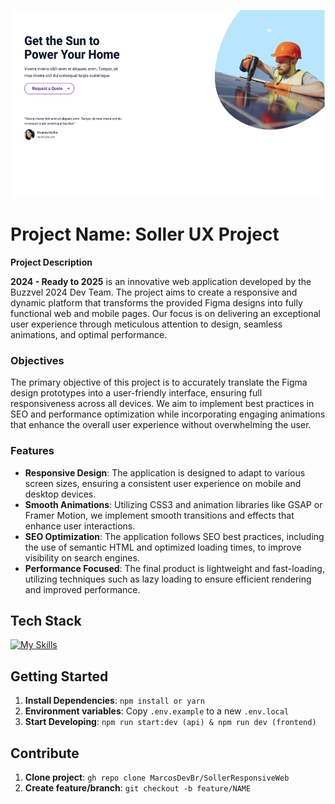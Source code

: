 <p align="center">
  <img width="700" height="300" src="src/assets/sollerWebImage.png"/>
</p>

# Project Name: Soller UX Project 

**Project Description**

**2024 - Ready to 2025** is an innovative web application developed by the Buzzvel 2024 Dev Team. The project aims to create a responsive and dynamic platform that transforms the provided Figma designs into fully functional web and mobile pages. Our focus is on delivering an exceptional user experience through meticulous attention to design, seamless animations, and optimal performance.

### Objectives

The primary objective of this project is to accurately translate the Figma design prototypes into a user-friendly interface, ensuring full responsiveness across all devices. We aim to implement best practices in SEO and performance optimization while incorporating engaging animations that enhance the overall user experience without overwhelming the user.

### Features

- **Responsive Design**: The application is designed to adapt to various screen sizes, ensuring a consistent user experience on mobile and desktop devices.
- **Smooth Animations**: Utilizing CSS3 and animation libraries like GSAP or Framer Motion, we implement smooth transitions and effects that enhance user interactions.
- **SEO Optimization**: The application follows SEO best practices, including the use of semantic HTML and optimized loading times, to improve visibility on search engines.
- **Performance Focused**: The final product is lightweight and fast-loading, utilizing techniques such as lazy loading to ensure efficient rendering and improved performance.

## Tech Stack

[![My Skills](https://skillicons.dev/icons?i=ts,vite,react,tailwind)](https://skillicons.dev)

## Getting Started

1. **Install Dependencies**: `npm install or yarn`
3. **Environment variables**: Copy `.env.example` to a new `.env.local`
5. **Start Developing**: `npm run start:dev (api) & npm run dev (frontend)`

## Contribute

1. **Clone project**: `gh repo clone MarcosDevBr/SollerResponsiveWeb`
2. **Create feature/branch**: `git checkout -b feature/NAME`
